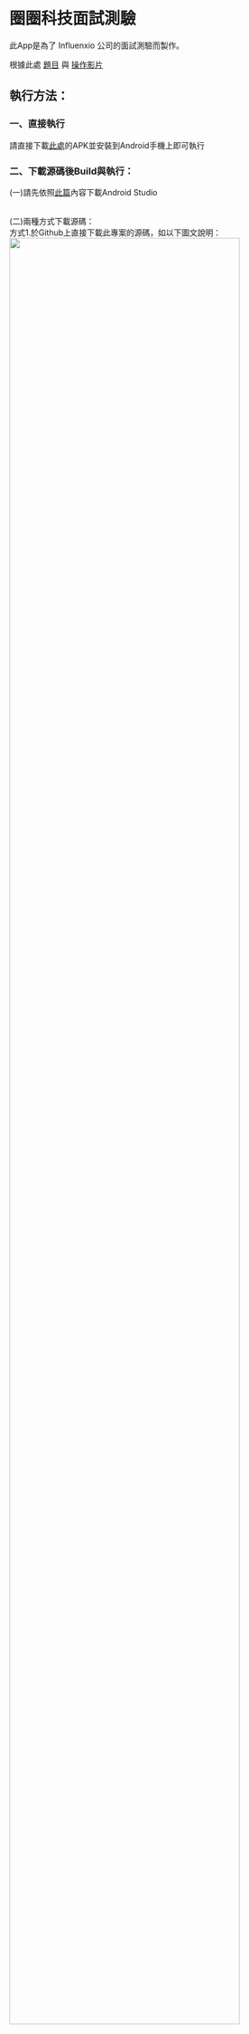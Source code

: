 # 圈圈科技面試測驗

此App是為了 Influenxio 公司的面試測驗而製作。

根據此處 <a href="https://github.com/HsiangxMinxHsieh/CallMachine_Influenxio/blob/master/question/%E9%A1%8C%E7%9B%AE.pdf">題目</a> 與 <a href="https://github.com/HsiangxMinxHsieh/CallMachine_Influenxio/blob/master/question/bank_counter.mov">操作影片</a>

<h2>執行方法：</h2>
<h3>一、直接執行</h3>
請直接下載<a href="https://github.com/HsiangxMinxHsieh/CallMachine_Influenxio/blob/master/answer/bank_counter.apk">此處</a>的APK並安裝到Android手機上即可執行

<h3>二、下載源碼後Build與執行：</h3>
(一)請先依照<a href="https://ithelp.ithome.com.tw/articles/10200176">此篇</a>內容下載Android Studio</br></br>

(二)兩種方式下載源碼：</br>
方式1.於Github上直接下載此專案的源碼，如以下圖文說明：</br>
<image width = "90%" src = "https://github.com/HsiangxMinxHsieh/CallMachine_Influenxio/blob/master/readmepic/%E4%B8%8B%E8%BC%89%E6%BA%90%E7%A2%BC%E6%96%B9%E5%BC%8F1_1%262.jpg"/></br>
(1).點擊code，出現下拉式選單。</br>
(2).點擊下載的ZIP，下載源碼至電腦內。</br></br>
<image width = "90%" src = "https://github.com/HsiangxMinxHsieh/CallMachine_Influenxio/blob/master/readmepic/%E4%B8%8B%E8%BC%89%E6%BA%90%E7%A2%BC%E6%96%B9%E5%BC%8F1_3.jpg"/></br>
(3).將下載的檔案點擊右鍵後再點擊「解壓縮至此」。</br></br>
<image width = "50%" src = "https://github.com/HsiangxMinxHsieh/CallMachine_Influenxio/blob/master/readmepic/%E4%B8%8B%E8%BC%89%E6%BA%90%E7%A2%BC%E6%96%B9%E5%BC%8F1_4.jpg"/></br>
(4).回到AndroidStudio，選擇開啟已經存在的專案。</br></br>
<image width = "50%" src = "https://github.com/HsiangxMinxHsieh/CallMachine_Influenxio/blob/master/readmepic/%E4%B8%8B%E8%BC%89%E6%BA%90%E7%A2%BC%E6%96%B9%E5%BC%8F1_5%266.jpg"/></br>
(5).找到專案存放的位置，滑鼠左鍵點擊它。</br>
(6).按下OK後即可開啟</br>

方式2.直接使用Android Studio內建的Git匯入工具來匯入專案，如以下圖文說明：</br>
<image width = "90%" src = "https://github.com/HsiangxMinxHsieh/CallMachine_Influenxio/blob/master/readmepic/%E4%B8%8B%E8%BC%89%E6%BA%90%E7%A2%BC%E6%96%B9%E5%BC%8F2_1%262.jpg"/></br>
(1).點擊code，出現下拉式選單。</br>
(2).點擊複製網址位置。</br></br>
<image width = "50%" src = "https://github.com/HsiangxMinxHsieh/CallMachine_Influenxio/blob/master/readmepic/%E4%B8%8B%E8%BC%89%E6%BA%90%E7%A2%BC%E6%96%B9%E5%BC%8F2_3.jpg"/></br>
(3).回到AndroidStudio，選擇藉由版本管理系統取得專案。</br></br>
<image width = "80%" src = "https://github.com/HsiangxMinxHsieh/CallMachine_Influenxio/blob/master/readmepic/%E4%B8%8B%E8%BC%89%E6%BA%90%E7%A2%BC%E6%96%B9%E5%BC%8F2_4%265.jpg"/></br>
(4).於紅框處按下Ctrl+V(貼上)。</br>
(5).按下clone以複製整個專案。</br></br>

(三).請等待它自動建置完成後按下紅框處即可執行。(黃框處是目前有連結的Android手機，或可參考<a href="https://ithelp.ithome.com.tw/articles/10189220">此篇</a>來設定虛擬機器。)</br>
<image width = "90%" src = "https://github.com/HsiangxMinxHsieh/CallMachine_Influenxio/blob/master/readmepic/%E4%B8%8B%E8%BC%89%E6%BA%90%E7%A2%BC%E6%96%B9%E5%BC%8F(%E4%B8%89).jpg"/></br>

<h2>調整櫃檯數量的方法：</h2>
一、由於題目說，行員數量、名字皆為builid time設定，因此沒有製作動態更改的方式。</br>
二、以下步驟說明如何於程式碼中新增行員數量與名字：</br>
<image width = "80%" src = "https://github.com/HsiangxMinxHsieh/CallMachine_Influenxio/blob/master/readmepic/%E4%BF%AE%E6%94%B9%E6%AB%83%E5%8F%B0%E6%95%B8%E9%87%8F1%262.jpg"/>
1.找到App目錄下CallMachine_Influenxio\app\src\main\java\com\timmy\callmachine_influenxio\mvvm的MVVM.kt檔案，並雙擊以開啟。</br>
2.於右側的第35行開始是目前已有的行員，新增方式為在第39行下方新增，例如以下程式碼：</br>
list.add(CounterModel("Emily"))</br></br>
<image width = "50%" src = "https://github.com/HsiangxMinxHsieh/CallMachine_Influenxio/blob/master/readmepic/%E4%BF%AE%E6%94%B9%E6%AB%83%E5%8F%B0%E6%95%B8%E9%87%8F3.jpg"/></br>
3.完成後請再次執行，即可看到新增的行員出現在畫面中。</br>
</br>
<h2>程式總行數：</h2>
<h3>一、程式碼─</h3>
MainActivity.kt(63)+CounterModel.kt(50)+MVVM.kt(106)共計219行</br>
<h3>二、畫面─ </h3>
activity_main.xml(171)+adatper_counter.xml(109)共計280行</br>
<h3>三、總計499行(未超過題目要求行數500行)</h3>

<h3>以上為題目要求的說明。</h2>
<hr>
<h2>以下開始為此專案的架構、流程與特點說明</h2>
<h3>一、專案處理結構如下：</h3>
<image width = "100%" src = "https://github.com/HsiangxMinxHsieh/CallMachine_Influenxio/blob/master/readmepic/%E8%99%95%E7%90%86%E6%9E%B6%E6%A7%8B%E5%9C%96.jpg"/></br>
<h3>二、專案處理流程如下圖：</h3>
<image width = "100%" src = "https://github.com/HsiangxMinxHsieh/CallMachine_Influenxio/blob/master/readmepic/%E8%99%95%E7%90%86%E6%B5%81%E7%A8%8B%E5%9C%96.jpg"/></br>
<h3>三、原始PDF放置於<a href="https://github.com/HsiangxMinxHsieh/CallMachine_Influenxio/blob/master/readmepic/%E6%9E%B6%E6%A7%8B%E6%B5%81%E7%A8%8B%E8%AA%AA%E6%98%8E.pdf">此處</a>供下載參考。</h3>
<h2>四、特點說明：</h2>
<h3>一、此專案支援螢幕直轉橫、橫轉直但已處理內容不丟失。</h3>
<h3>二、此專案使用MVVM架構以達成上述的效果。</h3>
<hr>
<h3>README.md說明到此結束，感謝您的觀看。</h2>
